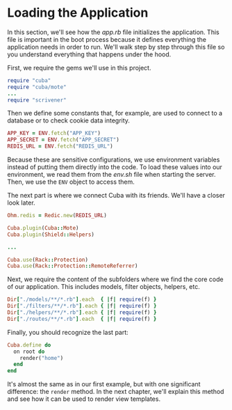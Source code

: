 Loading the Application
=======================

In this section, we'll see how the *app.rb* file initializes the
application. This file is important in the boot process because it
defines everything the application needs in order to run. We'll walk
step by step through this file so you understand everything that happens
under the hood.

First, we require the gems we'll use in this project.

```ruby
require "cuba"
require "cuba/mote"
...
require "scrivener"
```

Then we define some constants that, for example, are used to connect to a
database or to check cookie data integrity.

```ruby
APP_KEY = ENV.fetch("APP_KEY")
APP_SECRET = ENV.fetch("APP_SECRET")
REDIS_URL = ENV.fetch("REDIS_URL")
```

Because these are sensitive configurations, we use environment variables
instead of putting them directly into the code. To load these values into
our environment, we read them from the *env.sh* file when starting the
server. Then, we use the `ENV` object to access them.

The next part is where we connect Cuba with its friends. We'll have a
closer look later.

```ruby
Ohm.redis = Redic.new(REDIS_URL)

Cuba.plugin(Cuba::Mote)
Cuba.plugin(Shield::Helpers)

...

Cuba.use(Rack::Protection)
Cuba.use(Rack::Protection::RemoteReferrer)
```

Next, we require the content of the subfolders where we find the core code
of our application. This includes models, filter objects, helpers, etc.

```ruby
Dir["./models/**/*.rb"].each  { |f| require(f) }
Dir["./filters/**/*.rb"].each { |f| require(f) }
Dir["./helpers/**/*.rb"].each { |f| require(f) }
Dir["./routes/**/*.rb"].each  { |f| require(f) }
```

Finally, you should recognize the last part:

```ruby
Cuba.define do
  on root do
    render("home")
  end
end
```

It's almost the same as in our first example, but with one significant
difference: the `render` method. In the next chapter, we'll explain this
method and see how it can be used to render view templates.
